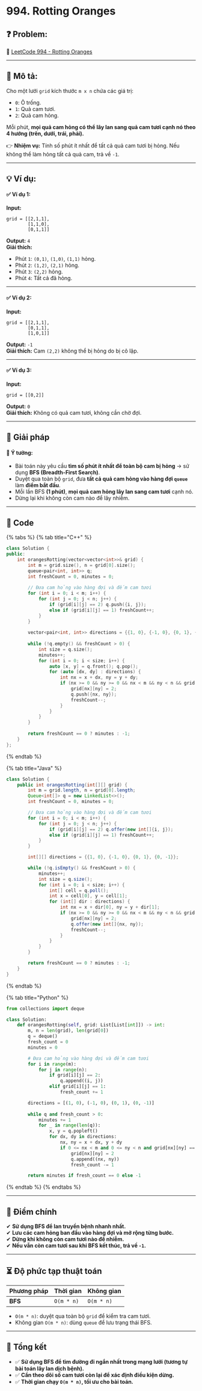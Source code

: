# 994.  Rotting Oranges

## **❓ Problem:**

🔗 [LeetCode 994 - Rotting Oranges](https://leetcode.com/problems/rotting-oranges)

***

## **📝 Mô tả:**

Cho một lưới `grid` kích thước `m x n` chứa các giá trị:

* `0`: Ô trống.
* `1`: Quả cam tươi.
* `2`: Quả cam hỏng.

Mỗi phút, **mọi quả cam hỏng có thể lây lan sang quả cam tươi cạnh nó theo 4 hướng (trên, dưới, trái, phải).**

👉 **Nhiệm vụ:** Tính số phút ít nhất để tất cả quả cam tươi bị hỏng. Nếu không thể làm hỏng tất cả quả cam, trả về `-1`.

***

## **💡 Ví dụ:**

#### ✅ **Ví dụ 1:**

**Input:**

```
grid = [[2,1,1],
        [1,1,0],
        [0,1,1]]
```

**Output:** `4`\
**Giải thích:**

* Phút `1`: `(0,1)`, `(1,0)`, `(1,1)` hỏng.
* Phút `2`: `(1,2)`, `(2,1)` hỏng.
* Phút `3`: `(2,2)` hỏng.
* Phút `4`: Tất cả đã hỏng.

***

#### ✅ **Ví dụ 2:**

**Input:**

```
grid = [[2,1,1],
        [0,1,1],
        [1,0,1]]
```

**Output:** `-1`\
**Giải thích:** Cam `(2,2)` không thể bị hỏng do bị cô lập.

***

#### ✅ **Ví dụ 3:**

**Input:**

```
grid = [[0,2]]
```

**Output:** `0`\
**Giải thích:** Không có quả cam tươi, không cần chờ đợi.

***

## **🚀 Giải pháp**

#### **🔹 Ý tưởng:**

* Bài toán này yêu cầu **tìm số phút ít nhất để toàn bộ cam bị hỏng** → sử dụng **BFS (Breadth-First Search)**.
* Duyệt qua toàn bộ `grid`, đưa **tất cả quả cam hỏng vào hàng đợi `queue`** làm **điểm bắt đầu**.
* Mỗi lần BFS **(1 phút)**, **mọi quả cam hỏng lây lan sang cam tươi** cạnh nó.
* Dừng lại khi không còn cam nào để lây nhiễm.

***

## **📜 Code**

{% tabs %}
{% tab title="C++" %}
```cpp
class Solution {
public:
    int orangesRotting(vector<vector<int>>& grid) {
        int m = grid.size(), n = grid[0].size();
        queue<pair<int, int>> q;
        int freshCount = 0, minutes = 0;
        
        // Đưa cam hỏng vào hàng đợi và đếm cam tươi
        for (int i = 0; i < m; i++) {
            for (int j = 0; j < n; j++) {
                if (grid[i][j] == 2) q.push({i, j});
                else if (grid[i][j] == 1) freshCount++;
            }
        }
        
        vector<pair<int, int>> directions = {{1, 0}, {-1, 0}, {0, 1}, {0, -1}};
        
        while (!q.empty() && freshCount > 0) {
            int size = q.size();
            minutes++;
            for (int i = 0; i < size; i++) {
                auto [x, y] = q.front(); q.pop();
                for (auto [dx, dy] : directions) {
                    int nx = x + dx, ny = y + dy;
                    if (nx >= 0 && ny >= 0 && nx < m && ny < n && grid[nx][ny] == 1) {
                        grid[nx][ny] = 2;
                        q.push({nx, ny});
                        freshCount--;
                    }
                }
            }
        }
        
        return freshCount == 0 ? minutes : -1;
    }
};
```
{% endtab %}

{% tab title="Java" %}
```java
class Solution {
    public int orangesRotting(int[][] grid) {
        int m = grid.length, n = grid[0].length;
        Queue<int[]> q = new LinkedList<>();
        int freshCount = 0, minutes = 0;

        // Đưa cam hỏng vào hàng đợi và đếm cam tươi
        for (int i = 0; i < m; i++) {
            for (int j = 0; j < n; j++) {
                if (grid[i][j] == 2) q.offer(new int[]{i, j});
                else if (grid[i][j] == 1) freshCount++;
            }
        }

        int[][] directions = {{1, 0}, {-1, 0}, {0, 1}, {0, -1}};

        while (!q.isEmpty() && freshCount > 0) {
            minutes++;
            int size = q.size();
            for (int i = 0; i < size; i++) {
                int[] cell = q.poll();
                int x = cell[0], y = cell[1];
                for (int[] dir : directions) {
                    int nx = x + dir[0], ny = y + dir[1];
                    if (nx >= 0 && ny >= 0 && nx < m && ny < n && grid[nx][ny] == 1) {
                        grid[nx][ny] = 2;
                        q.offer(new int[]{nx, ny});
                        freshCount--;
                    }
                }
            }
        }

        return freshCount == 0 ? minutes : -1;
    }
}
```
{% endtab %}

{% tab title="Python" %}
```python
from collections import deque

class Solution:
    def orangesRotting(self, grid: List[List[int]]) -> int:
        m, n = len(grid), len(grid[0])
        q = deque()
        fresh_count = 0
        minutes = 0

        # Đưa cam hỏng vào hàng đợi và đếm cam tươi
        for i in range(m):
            for j in range(n):
                if grid[i][j] == 2:
                    q.append((i, j))
                elif grid[i][j] == 1:
                    fresh_count += 1

        directions = [(1, 0), (-1, 0), (0, 1), (0, -1)]
        
        while q and fresh_count > 0:
            minutes += 1
            for _ in range(len(q)):
                x, y = q.popleft()
                for dx, dy in directions:
                    nx, ny = x + dx, y + dy
                    if 0 <= nx < m and 0 <= ny < n and grid[nx][ny] == 1:
                        grid[nx][ny] = 2
                        q.append((nx, ny))
                        fresh_count -= 1

        return minutes if fresh_count == 0 else -1
```
{% endtab %}
{% endtabs %}

***

## **🎯 Điểm chính**

✔ **Sử dụng BFS để lan truyền bệnh nhanh nhất.**\
✔ **Lưu các cam hỏng ban đầu vào hàng đợi và mở rộng từng bước.**\
✔ **Dừng khi không còn cam tươi nào để nhiễm.**\
✔ **Nếu vẫn còn cam tươi sau khi BFS kết thúc, trả về `-1`.**

***

## **⏳ Độ phức tạp thuật toán**

| Phương pháp | Thời gian  | Không gian |
| ----------- | ---------- | ---------- |
| **BFS**     | `O(m * n)` | `O(m * n)` |

* `O(m * n)`: duyệt qua toàn bộ `grid` để kiểm tra cam tươi.
* Không gian `O(m * n)`: dùng `queue` để lưu trạng thái BFS.

***

## **📌 Tổng kết**

* ✅ **Sử dụng BFS để tìm đường đi ngắn nhất trong mạng lưới (tương tự bài toán lây lan dịch bệnh).**
* ✅ **Cần theo dõi số cam tươi còn lại để xác định điều kiện dừng.**
* ✅ **Thời gian chạy `O(m * n)`, tối ưu cho bài toán.**
